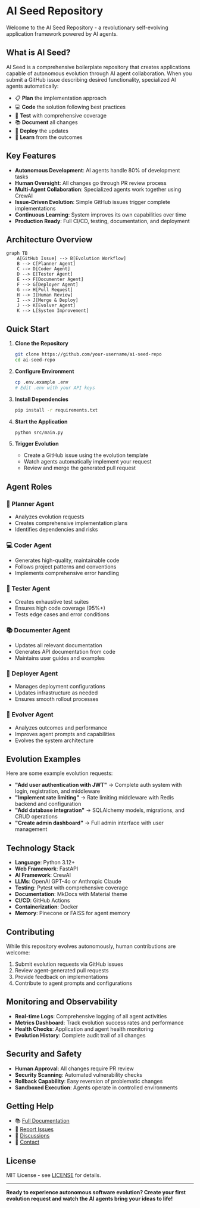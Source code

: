 # AI Seed Repository

Welcome to the AI Seed Repository - a revolutionary self-evolving application framework powered by AI agents.

## What is AI Seed?

AI Seed is a comprehensive boilerplate repository that creates applications capable of autonomous evolution through AI agent collaboration. When you submit a GitHub issue describing desired functionality, specialized AI agents automatically:

- 📋 **Plan** the implementation approach
- 💻 **Code** the solution following best practices
- 🧪 **Test** with comprehensive coverage
- 📚 **Document** all changes
- 🚀 **Deploy** the updates
- 🔄 **Learn** from the outcomes

## Key Features

- **Autonomous Development**: AI agents handle 80% of development tasks
- **Human Oversight**: All changes go through PR review process
- **Multi-Agent Collaboration**: Specialized agents work together using CrewAI
- **Issue-Driven Evolution**: Simple GitHub issues trigger complete implementations
- **Continuous Learning**: System improves its own capabilities over time
- **Production Ready**: Full CI/CD, testing, documentation, and deployment

## Architecture Overview

```mermaid
graph TB
    A[GitHub Issue] --> B[Evolution Workflow]
    B --> C[Planner Agent]
    C --> D[Coder Agent]
    D --> E[Tester Agent]
    E --> F[Documenter Agent]
    F --> G[Deployer Agent]
    G --> H[Pull Request]
    H --> I[Human Review]
    I --> J[Merge & Deploy]
    J --> K[Evolver Agent]
    K --> L[System Improvement]
```

## Quick Start

1. **Clone the Repository**
   ```bash
   git clone https://github.com/your-username/ai-seed-repo
   cd ai-seed-repo
   ```

2. **Configure Environment**
   ```bash
   cp .env.example .env
   # Edit .env with your API keys
   ```

3. **Install Dependencies**
   ```bash
   pip install -r requirements.txt
   ```

4. **Start the Application**
   ```bash
   python src/main.py
   ```

5. **Trigger Evolution**
   - Create a GitHub issue using the evolution template
   - Watch agents automatically implement your request
   - Review and merge the generated pull request

## Agent Roles

### 🎯 Planner Agent
- Analyzes evolution requests
- Creates comprehensive implementation plans
- Identifies dependencies and risks

### 💻 Coder Agent
- Generates high-quality, maintainable code
- Follows project patterns and conventions
- Implements comprehensive error handling

### 🧪 Tester Agent
- Creates exhaustive test suites
- Ensures high code coverage (95%+)
- Tests edge cases and error conditions

### 📚 Documenter Agent
- Updates all relevant documentation
- Generates API documentation from code
- Maintains user guides and examples

### 🚀 Deployer Agent
- Manages deployment configurations
- Updates infrastructure as needed
- Ensures smooth rollout processes

### 🔄 Evolver Agent
- Analyzes outcomes and performance
- Improves agent prompts and capabilities
- Evolves the system architecture

## Evolution Examples

Here are some example evolution requests:

- **"Add user authentication with JWT"** → Complete auth system with login, registration, and middleware
- **"Implement rate limiting"** → Rate limiting middleware with Redis backend and configuration
- **"Add database integration"** → SQLAlchemy models, migrations, and CRUD operations
- **"Create admin dashboard"** → Full admin interface with user management

## Technology Stack

- **Language**: Python 3.12+
- **Web Framework**: FastAPI
- **AI Framework**: CrewAI
- **LLMs**: OpenAI GPT-4o or Anthropic Claude
- **Testing**: Pytest with comprehensive coverage
- **Documentation**: MkDocs with Material theme
- **CI/CD**: GitHub Actions
- **Containerization**: Docker
- **Memory**: Pinecone or FAISS for agent memory

## Contributing

While this repository evolves autonomously, human contributions are welcome:

1. Submit evolution requests via GitHub issues
2. Review agent-generated pull requests
3. Provide feedback on implementations
4. Contribute to agent prompts and configurations

## Monitoring and Observability

- **Real-time Logs**: Comprehensive logging of all agent activities
- **Metrics Dashboard**: Track evolution success rates and performance
- **Health Checks**: Application and agent health monitoring
- **Evolution History**: Complete audit trail of all changes

## Security and Safety

- **Human Approval**: All changes require PR review
- **Security Scanning**: Automated vulnerability checks
- **Rollback Capability**: Easy reversion of problematic changes
- **Sandboxed Execution**: Agents operate in controlled environments

## Getting Help

- 📚 [Full Documentation](https://your-username.github.io/ai-seed-repo)
- 🐛 [Report Issues](https://github.com/your-username/ai-seed-repo/issues)
- 💬 [Discussions](https://github.com/your-username/ai-seed-repo/discussions)
- 📧 [Contact](mailto:your-email@domain.com)

## License

MIT License - see [LICENSE](LICENSE) for details.

---

**Ready to experience autonomous software evolution? Create your first evolution request and watch the AI agents bring your ideas to life!**
